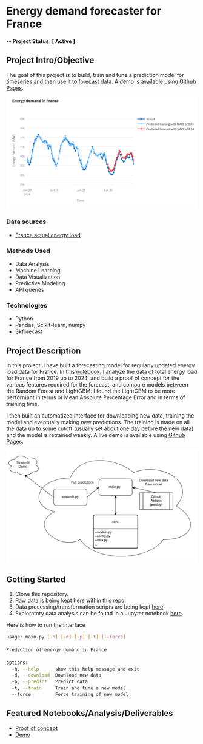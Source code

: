 # Energy demand forecaster for France

#### -- Project Status: [ Active ]

## Project Intro/Objective
The goal of this project is to build, train and tune a prediction model for timeseries and then use it to forecast data.
A demo is available using [Github Pages](https://nicolaschagnet.github.io/energy-demand-forecast/).
<!--
### Collaborators
|Name     |  Github Page   |  Personal Website  |
|---------|-----------------|--------------------|
|Nicolas Chagnet | [NicolasChagnet](https://github.com/NicolasChagnet)| [nicolaschagnet.github.io](https://nicolaschagnet.github.io)  | -->

![plot_demo.png](figs/plot_demo.png)

### Data sources

* [France actual energy load](https://transparency.entsoe.eu/load-domain/r2/totalLoadR2/show?name=&defaultValue=false&viewType=GRAPH&areaType=CTA&atch=false&dateTime.dateTime=01.07.2024%2000:00|CET%7CDAYTIMERANGE&dateTime.endDateTime=01.07.2024%2000:00|CET%7CDAYTIMERANGE&biddingZone.values=CTY%7C10YFR-RTE------C!CTA%7C10YFR-RTE------C&dateTime.timezone=CET_CEST&dateTime.timezone_input=CET+(UTC+1)+/+CEST+(UTC+2))


### Methods Used
* Data Analysis
* Machine Learning
* Data Visualization
* Predictive Modeling
* API queries

### Technologies
* Python
* Pandas, Scikit-learn, numpy
* Skforecast

## Project Description
In this project, I have built a forecasting model for regularly updated energy load data for France. In this [notebook](notebooks/0_exploratory_data_analysis.ipynb), I analyze the data of total energy load for France from 2019 up to 2024, and build a proof of concept for the various features required for the forecast, and compare models between the Random Forest and LightGBM. I found the LightGBM to be more performant in terms of Mean Absolute Percentage Error and in terms of training time.

I then built an automatized interface for downloading new data, training the model and eventually making new predictions. The training is made on all the data up to some cutoff (usually set about one day before the new data) and the model is retrained weekly.
A live demo is available using [Github Pages](https://nicolaschagnet.github.io/energy-demand-forecast/).

![diagram.png](figs/diagram.png)

## Getting Started

1. Clone this repository.
2. Raw data is being kept [here](data/raw) within this repo.
3. Data processing/transformation scripts are being kept [here](src/).
4. Exploratory data analysis can be found in a Jupyter notebook [here](notebooks/0_exploratory_data_analysis.ipynb).

Here is how to run the interface
```bash
usage: main.py [-h] [-d] [-p] [-t] [--force]

Prediction of energy demand in France

options:
  -h, --help      show this help message and exit
  -d, --download  Download new data
  -p, --predict   Predict data
  -t, --train     Train and tune a new model
  --force         Force training of new model
```


## Featured Notebooks/Analysis/Deliverables
* [Proof of concept](notebooks/0_exploratory_data_analysis.ipynb)
* [Demo](https://nicolaschagnet.github.io/energy-demand-forecast/)
